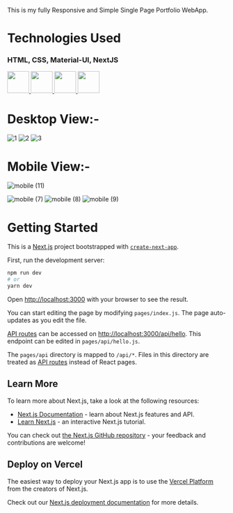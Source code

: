 This is my fully Responsive and Simple Single Page Portfolio WebApp.
# Technologies Used
<h3>HTML, CSS, Material-UI, NextJS</h3><a href="https://github.com/Raghavarora27?tab=repositories&amp;q=&amp;type=&amp;language=html&amp;sort="> <img width="50px" src="https://raw.githubusercontent.com/rahulbanerjee26/githubAboutMeGenerator/main/icons/html.svg" style="max-width: 100%;"> </a><a href="https://github.com/Raghavarora27?tab=repositories&amp;q=&amp;type=&amp;language=css&amp;sort="> <img width="50px" src="https://raw.githubusercontent.com/rahulbanerjee26/githubAboutMeGenerator/main/icons/css.svg" style="max-width: 100%;"> </a>
 <a href="https://github.com/Raghavarora27?tab=repositories&amp;q=&amp;type=&amp;language=javascript&amp;sort="> <img width="50px" src="https://camo.githubusercontent.com/a8e563f93d88e965ad40323a626baa8cdefa1554b2e08a26afbc994ac48d3c88/68747470733a2f2f63646e2e776f726c64766563746f726c6f676f2e636f6d2f6c6f676f732f6d6174657269616c2d75692d312e737667" style="max-width: 100%;"> </a>    
<a href="https://github.com/Raghavarora27?tab=repositories&amp;q=&amp;type=&amp;language=javascript&amp;sort="> <img width="50px" src="https://raw.githubusercontent.com/rahulbanerjee26/githubAboutMeGenerator/main/icons/nextjs.svg" style="max-width: 100%;"> </a>
 
# Desktop View:-
![1](https://user-images.githubusercontent.com/66276244/201472610-f02b84e0-7e50-457f-9901-f7e83c50a10b.PNG)
![2](https://user-images.githubusercontent.com/66276244/201472615-e366c0eb-7c23-4a75-ab6d-2a7988cee54b.PNG)
![3](https://user-images.githubusercontent.com/66276244/201472617-94cf50eb-a80e-49d1-8eee-605b640acedb.PNG)
# Mobile View:-

![mobile (11)](https://user-images.githubusercontent.com/66276244/201472718-c297e7cf-b983-46a0-aabc-7977a51928e0.png)

![mobile (7)](https://user-images.githubusercontent.com/66276244/201472625-af89e156-c5ea-4a8a-98f7-a174b84736ce.png)
![mobile (8)](https://user-images.githubusercontent.com/66276244/201472631-c7d17647-72ae-49fd-a1bd-46c52026bcbb.png)
![mobile (9)](https://user-images.githubusercontent.com/66276244/201472630-bf17eb00-0e64-4962-8ef8-b243e5ad0229.png)

# Getting Started
This is a [Next.js](https://nextjs.org/) project bootstrapped with [`create-next-app`](https://github.com/vercel/next.js/tree/canary/packages/create-next-app).

First, run the development server:

```bash
npm run dev
# or
yarn dev
```

Open [http://localhost:3000](http://localhost:3000) with your browser to see the result.

You can start editing the page by modifying `pages/index.js`. The page auto-updates as you edit the file.

[API routes](https://nextjs.org/docs/api-routes/introduction) can be accessed on [http://localhost:3000/api/hello](http://localhost:3000/api/hello). This endpoint can be edited in `pages/api/hello.js`.

The `pages/api` directory is mapped to `/api/*`. Files in this directory are treated as [API routes](https://nextjs.org/docs/api-routes/introduction) instead of React pages.

## Learn More

To learn more about Next.js, take a look at the following resources:

- [Next.js Documentation](https://nextjs.org/docs) - learn about Next.js features and API.
- [Learn Next.js](https://nextjs.org/learn) - an interactive Next.js tutorial.

You can check out [the Next.js GitHub repository](https://github.com/vercel/next.js/) - your feedback and contributions are welcome!

## Deploy on Vercel

The easiest way to deploy your Next.js app is to use the [Vercel Platform](https://vercel.com/new?utm_medium=default-template&filter=next.js&utm_source=create-next-app&utm_campaign=create-next-app-readme) from the creators of Next.js.

Check out our [Next.js deployment documentation](https://nextjs.org/docs/deployment) for more details.
